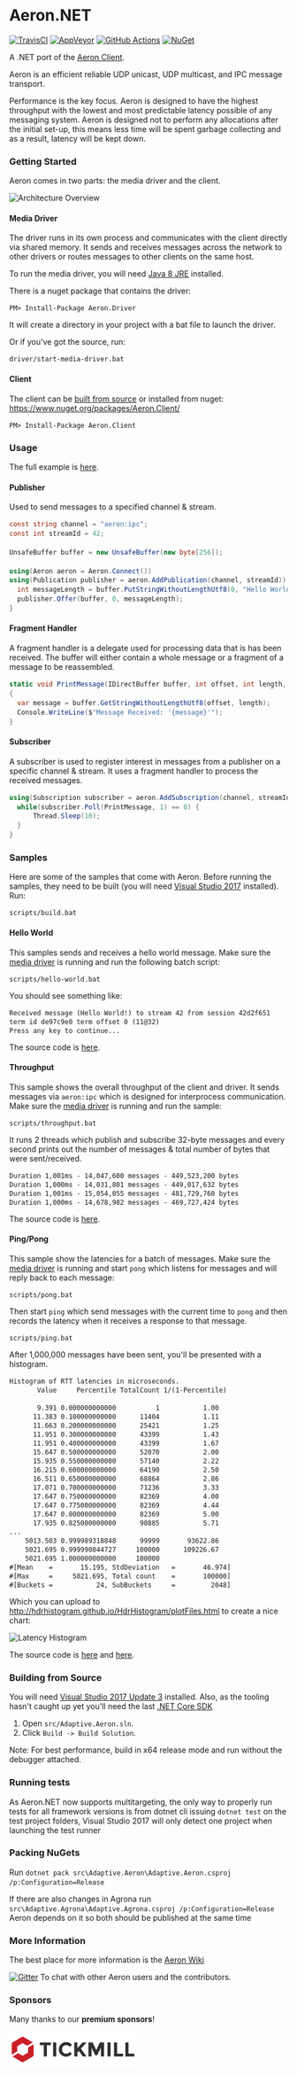 # Aeron.NET
[![TravisCI](https://travis-ci.org/AdaptiveConsulting/Aeron.NET.svg?branch=master)](https://travis-ci.org/AdaptiveConsulting/Aeron.NET)
[![AppVeyor](https://ci.appveyor.com/api/projects/status/rqomfiby1rl7xe2y/branch/master?svg=true)](https://ci.appveyor.com/project/Adaptive/aeron-net/branch/master)
[![GitHub Actions](https://github.com/AdaptiveConsulting/Aeron.NET/workflows/build/badge.svg)](https://github.com/AdaptiveConsulting/Aeron.NET/actions?query=workflow%3Abuild)
[![NuGet](https://img.shields.io/nuget/v/Aeron.Client.svg)](https://www.nuget.org/packages/Aeron.Client/)

A .NET port of the [Aeron Client](https://github.com/real-logic/Aeron).

Aeron is an efficient reliable UDP unicast, UDP multicast, and IPC message transport.

Performance is the key focus. Aeron is designed to have the highest throughput with the lowest and most predictable latency possible of any messaging system. 
Aeron is designed not to perform any allocations after the initial set-up, this means less time will be spent garbage collecting and as a result, latency will be kept down.

### Getting Started
Aeron comes in two parts: the media driver and the client.

![Architecture Overview](images/Overview.png?raw=true "Overview")

#### Media Driver
The driver runs in its own process and communicates with the client directly via shared memory. It sends and receives messages across the network to other drivers or routes messages to other clients on the same host.

To run the media driver, you will need [Java 8 JRE](http://www.oracle.com/technetwork/java/javase/downloads/jre8-downloads-2133155.html) installed. 

There is a nuget package that contains the driver:

    PM> Install-Package Aeron.Driver

It will create a directory in your project with a bat file to launch the driver.

Or if you've got the source, run:

    driver/start-media-driver.bat

#### Client  
The client can be [built from source](#building-from-source) or installed from nuget:
https://www.nuget.org/packages/Aeron.Client/

    PM> Install-Package Aeron.Client

### Usage
The full example is [here](src/Samples/Adaptive.Aeron.Samples.HelloWorld/HelloWorld.cs).

#### Publisher
Used to send messages to a specified channel & stream.
```csharp
const string channel = "aeron:ipc";
const int streamId = 42;

UnsafeBuffer buffer = new UnsafeBuffer(new byte[256]);

using(Aeron aeron = Aeron.Connect())
using(Publication publisher = aeron.AddPublication(channel, streamId)) {
  int messageLength = buffer.PutStringWithoutLengthUtf8(0, "Hello World!");
  publisher.Offer(buffer, 0, messageLength);
}
```
#### Fragment Handler
A fragment handler is a delegate used for processing data that is has been received. The buffer will either contain a whole message or a fragment of a message to be reassembled.
```csharp
static void PrintMessage(IDirectBuffer buffer, int offset, int length, Header header)
{
  var message = buffer.GetStringWithoutLengthUtf8(offset, length);
  Console.WriteLine($"Message Received: '{message}'");
}
```

#### Subscriber
A subscriber is used to register interest in messages from a publisher on a specific channel & stream. It uses a fragment handler to process the received messages.
```csharp
using(Subscription subscriber = aeron.AddSubscription(channel, streamId)) {
  while(subscriber.Poll(PrintMessage, 1) == 0) {  
      Thread.Sleep(10);
  }
}
```

### Samples
Here are some of the samples that come with Aeron.
Before running the samples, they need to be built (you will need [Visual Studio 2017](https://www.visualstudio.com/en-us/downloads/download-visual-studio-vs.aspx) installed). Run:

    scripts/build.bat

#### Hello World
This samples sends and receives a hello world message. Make sure the [media driver](#media-driver) is running and run the following batch script:

    scripts/hello-world.bat
    
You should see something like:

```
Received message (Hello World!) to stream 42 from session 42d2f651 term id de97c9e0 term offset 0 (11@32)
Press any key to continue...
```

The source code is [here](src/Samples/Adaptive.Aeron.Samples.HelloWorld/HelloWorld.cs).

#### Throughput
This sample shows the overall throughput of the client and driver. It sends messages via `aeron:ipc` which is designed for interprocess communication. Make sure the [media driver](#media-driver) is running and run the sample:

    scripts/throughput.bat

It runs 2 threads which publish and subscribe 32-byte messages and every second prints out the number of messages & total number of bytes that were sent/received.
        
```
Duration 1,001ms - 14,047,600 messages - 449,523,200 bytes
Duration 1,000ms - 14,031,801 messages - 449,017,632 bytes
Duration 1,001ms - 15,054,055 messages - 481,729,760 bytes
Duration 1,000ms - 14,678,982 messages - 469,727,424 bytes
```

The source code is [here](src/Samples/Adaptive.Aeron.Samples.IpcThroughput/IpcThroughput.cs).
    
#### Ping/Pong
This sample show the latencies for a batch of messages.  Make sure the [media driver](#media-driver) is running and start `pong` which listens for messages and will reply back to each message:

    scripts/pong.bat
    
Then start `ping` which send messages with the current time to `pong` and then records the latency when it receives a response to that message.

    scripts/ping.bat
    
After 1,000,000 messages have been sent, you'll be presented with a histogram.

```
Histogram of RTT latencies in microseconds.
       Value     Percentile TotalCount 1/(1-Percentile)

       9.391 0.000000000000          1           1.00
      11.383 0.100000000000      11404           1.11
      11.663 0.200000000000      25421           1.25
      11.951 0.300000000000      43399           1.43
      11.951 0.400000000000      43399           1.67
      15.647 0.500000000000      52070           2.00
      15.935 0.550000000000      57140           2.22
      16.215 0.600000000000      64190           2.50
      16.511 0.650000000000      68864           2.86
      17.071 0.700000000000      71236           3.33
      17.647 0.750000000000      82369           4.00
      17.647 0.775000000000      82369           4.44
      17.647 0.800000000000      82369           5.00
      17.935 0.825000000000      90885           5.71
...
    5013.503 0.999989318848      99999       93622.86
    5021.695 0.999990844727     100000      109226.67
    5021.695 1.000000000000     100000
#[Mean    =       15.195, StdDeviation   =       46.974]
#[Max     =     5021.695, Total count    =       100000]
#[Buckets =           24, SubBuckets     =         2048]
```

Which you can upload to http://hdrhistogram.github.io/HdrHistogram/plotFiles.html to create a nice chart:

![Latency Histogram](images/Histogram.png?raw=true "Latency Histogram")

The source code is [here](src/Samples/Adaptive.Aeron.Samples.Ping/Ping.cs) and [here](src/Samples/Adaptive.Aeron.Samples.Pong/Pong.cs).

### Building from Source
You will need [Visual Studio 2017 Update 3](https://www.visualstudio.com/en-us/downloads/download-visual-studio-vs.aspx) installed. 
Also, as the tooling hasn't caught up yet you'll need the last [.NET Core SDK](https://www.microsoft.com/net/download/core)

1. Open `src/Adaptive.Aeron.sln`. 
2. Click `Build -> Build Solution`.

Note: For best performance, build in x64 release mode and run without the debugger attached.

### Running tests
As Aeron.NET now supports multitargeting, the only way to properly run tests for all framework versions is from dotnet cli issuing `dotnet test` on the test project folders, Visual Studio 2017 will only detect one project when launching the test runner

### Packing NuGets
Run `dotnet pack src\Adaptive.Aeron\Adaptive.Aeron.csproj /p:Configuration=Release`

If there are also changes in Agrona run `src\Adaptive.Agrona\Adaptive.Agrona.csproj /p:Configuration=Release` Aeron depends on it so both should be published at the same time

### More Information
The best place for more information is the [Aeron Wiki](https://github.com/real-logic/Aeron/wiki)

[![Gitter](https://badges.gitter.im/Join%20Chat.svg)](https://gitter.im/real-logic/Aeron?utm_source=badge&utm_medium=badge&utm_campaign=pr-badge&utm_content=badge) To chat with other Aeron users and the contributors.

### Sponsors
Many thanks to our **premium sponsors**!

<a href="https://www.tickmill.com/" target=_blank><img
    src="https://raw.githubusercontent.com/AdaptiveConsulting/Aeron.NET/master/.github/assets/sponsors/tickmill.png" height="65"
  /></a>
